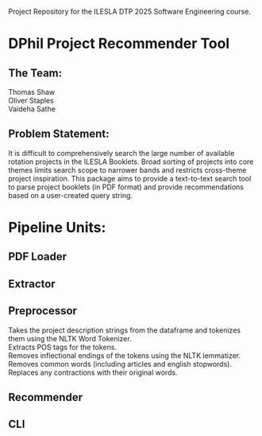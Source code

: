 Project Repository for the ILESLA DTP 2025 Software Engineering course.

# DPhil Project Recommender Tool 
## The Team:
Thomas Shaw\
Oliver Staples\
Vaideha Sathe
## Problem Statement:
It is difficult to comprehensively search the large number of available rotation projects in the ILESLA Booklets. Broad sorting of projects into core themes limits search scope to narrower bands and restricts cross-theme project inspiration. This package aims to provide a text-to-text search tool to parse project booklets (in PDF format) and provide recommendations based on a user-created query string.  

# Pipeline Units:
## PDF Loader

## Extractor

## Preprocessor
Takes the project description strings from the dataframe and tokenizes them using the NLTK Word Tokenizer.\
Extracts POS tags for the tokens.\
Removes inflectional endings of the tokens using the NLTK lemmatizer.\
Removes common words (including articles and english stopwords).\
Replaces any contractions with their original words.
## Recommender

## CLI
